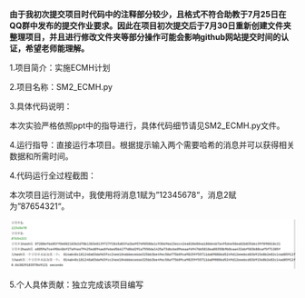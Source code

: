 **由于我初次提交项目时代码中的注释部分较少，且格式不符合助教于7月25日在QQ群中发布的提交作业要求。因此在项目初次提交后于7月30日重新创建文件夹整理项目，并且进行修改文件夹等部分操作可能会影响github网站提交时间的认证，希望老师能理解。**

1.项目简介：实施ECMH计划

2.项目名称：SM2_ECMH.py

3.具体代码说明：

本次实验严格依照ppt中的指导进行，具体代码细节请见SM2_ECMH.py文件。


4.运行指导：直接运行本项目。根据提示输入两个需要哈希的消息并可以获得相关数据和所需时间。


4.代码运行全过程截图：

本次项目运行测试中，我使用将消息1赋为”12345678“，消息2赋为”87654321“。

![image](https://github.com/q7oyv3vkal/Innovation-and-Entrepreneurship-Projects/blob/main/image/SM2_ECMH.png)





5.个人具体贡献：独立完成该项目编写

